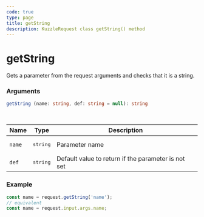 ```yaml
---
code: true
type: page
title: getString
description: KuzzleRequest class getString() method
---
```


# getString

<SinceBadge version="auto-version" />

Gets a parameter from the request arguments and checks that it is a string.

### Arguments

```ts
getString (name: string, def: string = null): string
```

</br>

| Name   | Type              | Description    |
|--------|-------------------|----------------|
| `name` | <pre>string</pre> | Parameter name |
| `def` | <pre>string</pre> | Default value to return if the parameter is not set |


### Example

```ts
const name = request.getString('name');
// equivalent
const name = request.input.args.name;
```
